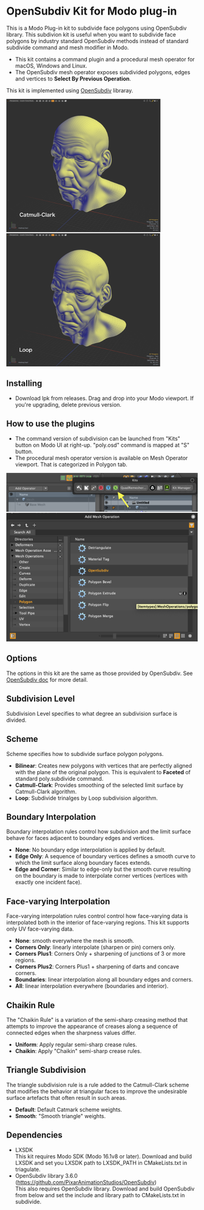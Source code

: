 # OpenSubdiv Kit for Modo plug-in
This is a Modo Plug-in kit to subdivide face polygons using OpenSubdiv library. This subdivion kit is useful when you want to subdivide face polygons by industry standard OpenSubdiv methods instead of standard subdivide command and mesh modifier in Modo.<br>

- This kit contains a command plugin and a procedural mesh operator for macOS, Windows and Linux.<br>
- The OpenSubdiv mesh operator exposes subdivided polygons, edges and vertices to **Select By Previous Operation**.<br>

This kit is implemented using [OpenSubdiv](https://github.com/PixarAnimationStudios/OpenSubdiv) libraray.


<div align="left">
<img src="./images/Catmull-Clark.png" style='max-height: 350px; object-fit: contain'/>
<img src="./images/Loop.png" style='max-height: 350px; object-fit: contain'/>
</div>


## Installing
- Download lpk from releases. Drag and drop into your Modo viewport. If you're upgrading, delete previous version.

## How to use the plugins
- The command version of subdivision can be launched from "Kits" button on Modo UI at right-up. "poly.osd" command is mapped at "S" button.  
- The procedural mesh operator version is available on Mesh Operator viewport. That is categorized in Polygon tab.
<div align="left">
<img src="./images/kits.png" style='max-height: 220px; object-fit: contain'/>
</div>
<div align="left">
<img src="./images/meshop.png" style='max-height: 500px; object-fit: contain'/>
</div>

## Options
The options in this kit are the same as those provided by OpenSubdiv. See [OpenSubdiv doc](https://graphics.pixar.com/opensubdiv/docs/subdivision_surfaces.html#schemes-and-options) for more detail. <br>

## Subdivision Level
Subdivision Level specifies to what degree an subdivision surface is divided.<br>

## Scheme
Scheme specifies how to subdivide surface polygon polygons. <br>
- **Bilinear**: Creates new polygons with vertices that are perfectly aligned with the plane of the original polygon. This is equivalent to **Faceted** of standard poly.subdivide command. <br>
- **Catmull-Clark**: Provides smoothing of the selected limit surface by Catmull-Clark algorithm. <br>
- **Loop**: Subdivide trinalges by Loop subdivision algorithm. <br>

## Boundary Interpolation
Boundary interpolation rules control how subdivision and the limit surface behave for faces adjacent to boundary edges and vertices. <br>
- **None**: No boundary edge interpolation is applied by default. <br>
- **Edge Only**: A sequence of boundary vertices defines a smooth curve to which the limit surface along boundary faces extends. <br>
- **Edge and Corner**: Similar to edge-only but the smooth curve resulting on the boundary is made to interpolate corner vertices (vertices with exactly one incident face). <br>

## Face-varying Interpolation
Face-varying interpolation rules control control how face-varying data is interpolated both in the interior of face-varying regions. This kit supports only UV face-varying data.<br>
- **None**: smooth everywhere the mesh is smooth. <br>
- **Corners Only**: linearly interpolate (sharpen or pin) corners only. <br>
- **Corners Plus1**: Corners Only + sharpening of junctions of 3 or more regions. <br>
- **Corners Plus2**: Corners Plus1 + sharpening of darts and concave corners. <br>
- **Boundaries**: linear interpolation along all boundary edges and corners. <br>
- **All**: linear interpolation everywhere (boundaries and interior). <br>

## Chaikin Rule
The "Chaikin Rule" is a variation of the semi-sharp creasing method that attempts to improve the appearance of creases along a sequence of connected edges when the sharpness values differ. <br>
- **Uniform**: Apply regular semi-sharp crease rules. <br>
- **Chaikin**: Apply "Chaikin" semi-sharp crease rules. <br>

## Triangle Subdivision
The triangle subdivision rule is a rule added to the Catmull-Clark scheme that modifies the behavior at triangular faces to improve the undesirable surface artefacts that often result in such areas. <br>
- **Default**: Default Catmark scheme weights. <br>
- **Smooth**: "Smooth triangle" weights. <br>

## Dependencies

- LXSDK  
This kit requires Modo SDK (Modo 16.1v8 or later). Download and build LXSDK and set you LXSDK path to LXSDK_PATH in CMakeLists.txt in triagulate.
- OpenSubdiv library 3.6.0 (https://github.com/PixarAnimationStudios/OpenSubdiv)  
This also requires OpenSubdiv library. Download and build OpenSubdiv from below and set the include and library path to CMakeLists.txt in subdivide.

